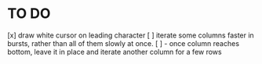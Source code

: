 # TO DO

[x] draw white cursor on leading character
[ ] iterate some columns faster in bursts, rather than all of them slowly at once.
  [ ] - once column reaches bottom, leave it in place and iterate another column for a few rows
